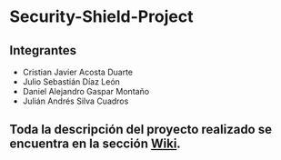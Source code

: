 # Security-Shield-Project

## Integrantes

- Cristian Javier Acosta Duarte
- Julio Sebastián Díaz León
- Daniel Alejandro Gaspar Montaño
- Julián Andrés Silva Cuadros

## Toda la descripción del proyecto realizado se encuentra en la sección [Wiki](https://github.com/jsebastiandleon/Security-Shield-Project/wiki).
